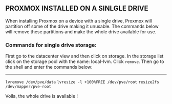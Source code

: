 ## PROXMOX INSTALLED ON A SINLGLE DRIVE
When installing Proxmox on a device with a single drive, Proxmox will partition off some of the drive making it unusable. The commands below will remove these partitions and make the whole drive available for use.


### Commands for single drive storage:
First go to the datacenter view and then click on storage.
In the storage list click on the storage pool with the name: local-lvm.
Click `remove`. 
Then go to the shell and enter the commands below:

-----------------
`lvremove /dev/pve/data`
`lvresize -l +100%FREE /dev/pve/root`
`resize2fs /dev/mapper/pve-root`

Voila, the whole drive is available !
